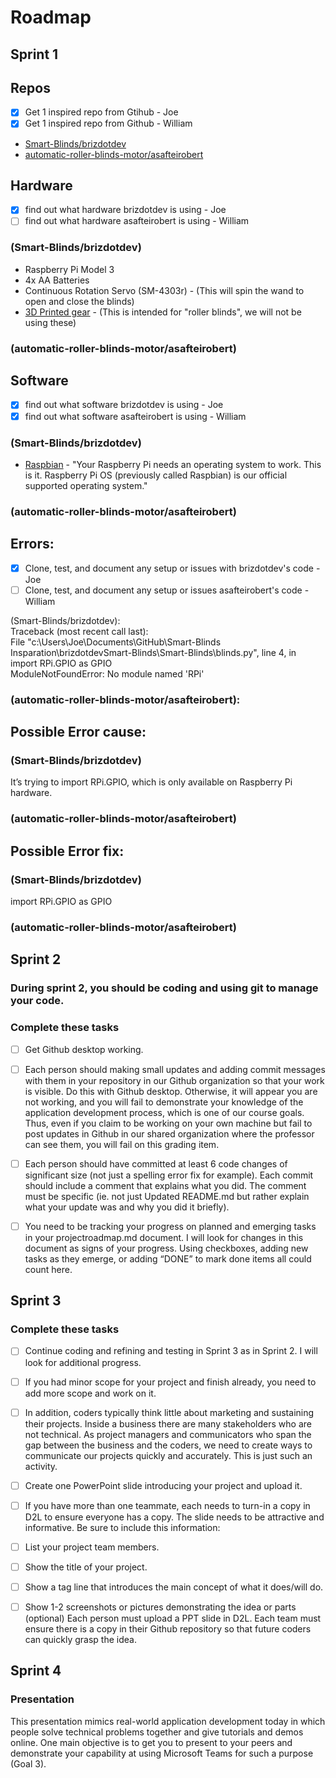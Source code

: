 # Roadmap

## Sprint 1

## Repos
- [x] Get 1 inspired repo from Gtihub - Joe  
- [x] Get 1 inspired repo from Github - William

- [Smart-Blinds/brizdotdev](https://github.com/brizdotdev/Smart-Blinds)  
- [automatic-roller-blinds-motor/asafteirobert](https://github.com/asafteirobert/automatic-roller-blinds-motor)

## Hardware
- [x] find out what hardware brizdotdev is using - Joe
- [ ] find out what hardware asafteirobert is using - William  
### (Smart-Blinds/brizdotdev)
- Raspberry Pi Model 3
- 4x AA Batteries
- Continuous Rotation Servo (SM-4303r) - (This will spin the wand to open and close the blinds)
- [3D Printed gear](http://www.thingiverse.com/thing:867) - (This is intended for "roller blinds", we will not be using these)

### (automatic-roller-blinds-motor/asafteirobert)

## Software  
- [x] find out what software brizdotdev is using - Joe
- [x] find out what software asafteirobert is using - William

### (Smart-Blinds/brizdotdev)
- [Raspbian](https://www.raspberrypi.org/downloads/raspbian/) - "Your Raspberry Pi needs an operating system to work. This is it. Raspberry Pi OS (previously called Raspbian) is our official supported operating system."


### (automatic-roller-blinds-motor/asafteirobert)

## Errors: 
- [x] Clone, test, and document any setup or issues with brizdotdev's code - Joe
- [ ] Clone, test, and document any setup or issues asafteirobert's code - William

(Smart-Blinds/brizdotdev):  
Traceback (most recent call last):  
  File "c:\Users\Joe\Documents\GitHub\Smart-Blinds Insparation\brizdotdevSmart-Blinds\Smart-Blinds\blinds.py", line 4, in <module>  
    import RPi.GPIO as GPIO  
ModuleNotFoundError: No module named 'RPi'

### (automatic-roller-blinds-motor/asafteirobert):

## Possible Error cause:  
### (Smart-Blinds/brizdotdev) 
It’s trying to import RPi.GPIO, which is only available on Raspberry Pi hardware.

### (automatic-roller-blinds-motor/asafteirobert)

## Possible Error fix:  
### (Smart-Blinds/brizdotdev)
import RPi.GPIO as GPIO

### (automatic-roller-blinds-motor/asafteirobert)


## Sprint 2

### During sprint 2, you should be coding and using git to manage your code. 
### Complete these tasks

- [ ] Get Github desktop working.
      
- [ ] Each person should making small updates and adding commit messages with them in your repository in our Github organization so that your work is visible. Do this with Github desktop. Otherwise, it will appear you are not working, and you will fail to demonstrate your knowledge of the application development process, which is one of our course goals. Thus, even if you claim to be working on your own machine but fail to post updates in Github in our shared organization where the professor can see them, you will fail on this grading item.
      
- [ ] Each person should have committed at least 6 code changes of significant size (not just a spelling error fix for example). Each commit should include a comment that explains what you did. The comment must be specific (ie. not just Updated README.md but rather explain what your update was and why you did it briefly).
      
- [ ] You need to be tracking your progress on planned and emerging tasks in your projectroadmap.md document. I will look for changes in this document as signs of your progress. Using checkboxes, adding new tasks as they emerge, or adding “DONE” to mark done items all could count here.

## Sprint 3

### Complete these tasks
      
- [ ] Continue coding and refining and testing in Sprint 3 as in Sprint 2. I will look for additional progress.
- [ ] If you had minor scope for your project and finish already, you need to add more scope and work on it.
- [ ] In addition, coders typically think little about marketing and sustaining their projects. Inside a business there are many stakeholders who are not technical. As project managers and communicators who span the gap between the business and the coders, we need to create ways to communicate our projects quickly and accurately. This is just such an activity. 

- [ ] Create one PowerPoint slide introducing your project and upload it.
- [ ] If you have more than one teammate, each needs to turn-in a copy in D2L to ensure everyone has a copy. The slide needs to be attractive and informative. Be sure to include this information:
- [ ] List your project team members.
- [ ] Show the title of your project.
- [ ] Show a tag line that introduces the main concept of what it does/will do.
- [ ] Show 1-2 screenshots or pictures demonstrating the idea or parts (optional) Each person must upload a PPT slide in D2L. Each team must ensure there is a copy in their Github repository so that future coders can quickly grasp the idea.

## Sprint 4

### Presentation

This presentation mimics real-world application development today in which people solve technical problems together and give tutorials and demos online. One main objective is to get you to present to your peers and demonstrate your capability at using Microsoft Teams for such a purpose (Goal 3).
